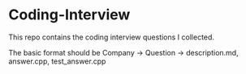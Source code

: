 # Coding-Interview

This repo contains the coding interview questions I collected.

The basic format should be Company -> Question -> description.md, answer.cpp, test_answer.cpp


